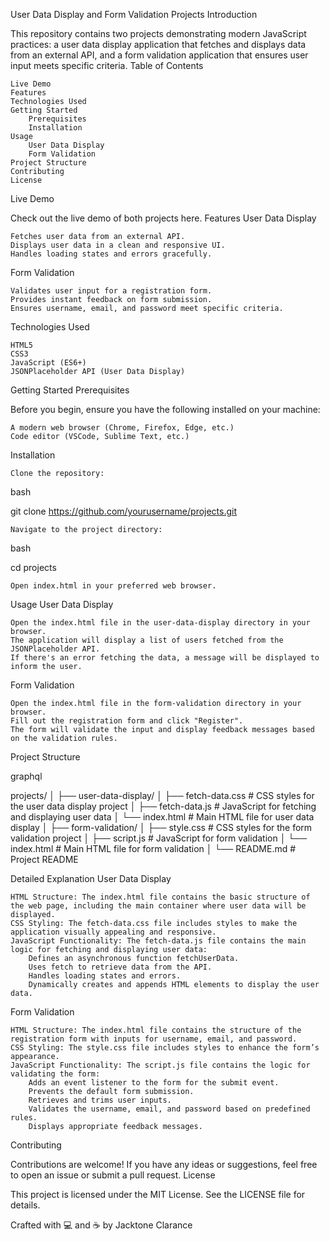 User Data Display and Form Validation Projects
Introduction

This repository contains two projects demonstrating modern JavaScript practices: a user data display application that fetches and displays data from an external API, and a form validation application that ensures user input meets specific criteria.
Table of Contents

    Live Demo
    Features
    Technologies Used
    Getting Started
        Prerequisites
        Installation
    Usage
        User Data Display
        Form Validation
    Project Structure
    Contributing
    License

Live Demo

Check out the live demo of both projects here.
Features
User Data Display

    Fetches user data from an external API.
    Displays user data in a clean and responsive UI.
    Handles loading states and errors gracefully.

Form Validation

    Validates user input for a registration form.
    Provides instant feedback on form submission.
    Ensures username, email, and password meet specific criteria.

Technologies Used

    HTML5
    CSS3
    JavaScript (ES6+)
    JSONPlaceholder API (User Data Display)

Getting Started
Prerequisites

Before you begin, ensure you have the following installed on your machine:

    A modern web browser (Chrome, Firefox, Edge, etc.)
    Code editor (VSCode, Sublime Text, etc.)

Installation

    Clone the repository:

bash

git clone https://github.com/yourusername/projects.git

    Navigate to the project directory:

bash

cd projects

    Open index.html in your preferred web browser.

Usage
User Data Display

    Open the index.html file in the user-data-display directory in your browser.
    The application will display a list of users fetched from the JSONPlaceholder API.
    If there's an error fetching the data, a message will be displayed to inform the user.

Form Validation

    Open the index.html file in the form-validation directory in your browser.
    Fill out the registration form and click "Register".
    The form will validate the input and display feedback messages based on the validation rules.

Project Structure

graphql

projects/
│
├── user-data-display/
│   ├── fetch-data.css      # CSS styles for the user data display project
│   ├── fetch-data.js       # JavaScript for fetching and displaying user data
│   └── index.html          # Main HTML file for user data display
│
├── form-validation/
│   ├── style.css           # CSS styles for the form validation project
│   ├── script.js           # JavaScript for form validation
│   └── index.html          # Main HTML file for form validation
│
└── README.md               # Project README

Detailed Explanation
User Data Display

    HTML Structure: The index.html file contains the basic structure of the web page, including the main container where user data will be displayed.
    CSS Styling: The fetch-data.css file includes styles to make the application visually appealing and responsive.
    JavaScript Functionality: The fetch-data.js file contains the main logic for fetching and displaying user data:
        Defines an asynchronous function fetchUserData.
        Uses fetch to retrieve data from the API.
        Handles loading states and errors.
        Dynamically creates and appends HTML elements to display the user data.

Form Validation

    HTML Structure: The index.html file contains the structure of the registration form with inputs for username, email, and password.
    CSS Styling: The style.css file includes styles to enhance the form’s appearance.
    JavaScript Functionality: The script.js file contains the logic for validating the form:
        Adds an event listener to the form for the submit event.
        Prevents the default form submission.
        Retrieves and trims user inputs.
        Validates the username, email, and password based on predefined rules.
        Displays appropriate feedback messages.

Contributing

Contributions are welcome! If you have any ideas or suggestions, feel free to open an issue or submit a pull request.
License

This project is licensed under the MIT License. See the LICENSE file for details.

Crafted with 💻 and ☕ by Jacktone Clarance